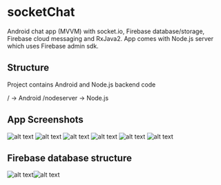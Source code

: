 # socketChat
Android chat app (MVVM) with socket.io, Firebase database/storage, Firebase cloud messaging and RxJava2.
App comes with Node.js server which uses Firebase admin sdk.

## Structure
Project contains Android and Node.js backend code

/ -> Android
/nodeserver -> Node.js

## App Screenshots
![alt text](https://statisfy.pl/tools/mychat/login.png)
![alt text](https://statisfy.pl/tools/mychat/chatrooms.png)
![alt text](https://statisfy.pl/tools/mychat/messages.png)
![alt text](https://statisfy.pl/tools/mychat/findfriends2.png)
![alt text](https://statisfy.pl/tools/mychat/acceptfriend.png)
![alt text](https://statisfy.pl/tools/mychat/profile.png)


## Firebase database structure

![alt text](https://statisfy.pl/tools/mychat/total1.png)![alt text](https://statisfy.pl/tools/mychat/total2.png)

